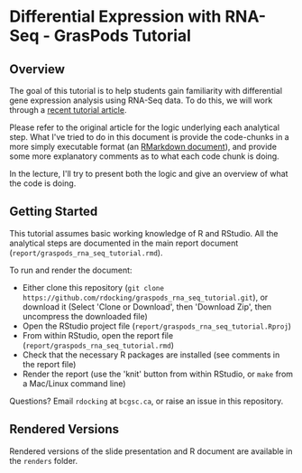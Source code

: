 # Differential Expression with RNA-Seq - GrasPods Tutorial

## Overview

The goal of this tutorial is to help students gain familiarity with differential gene expression analysis using RNA-Seq data. To do this, we will work through a [recent tutorial article](https://f1000research.com/articles/5-1408/v2). 

Please refer to the original article for the logic underlying each analytical step. What I've tried to do in this document is provide the code-chunks in a more simply executable format (an [RMarkdown document](http://rmarkdown.rstudio.com/)), and provide some more explanatory comments as to what each code chunk is doing. 

In the lecture, I'll try to present both the logic and give an overview of what the code is doing.

## Getting Started

This tutorial assumes basic working knowledge of R and RStudio. All the analytical steps are documented in the main report document (`report/graspods_rna_seq_tutorial.rmd`).

To run and render the document:

- Either clone this repository (`git clone https://github.com/rdocking/graspods_rna_seq_tutorial.git`), or download it (Select 'Clone or Download', then 'Download Zip', then uncompress the downloaded file)
- Open the RStudio project file (`report/graspods_rna_seq_tutorial.Rproj`)
- From within RStudio, open the report file (`report/graspods_rna_seq_tutorial.rmd`)
- Check that the necessary R packages are installed (see comments in the report file)
- Render the report (use the 'knit' button from within RStudio, or `make` from a Mac/Linux command line)

Questions? Email `rdocking` at `bcgsc.ca`, or raise an issue in this repository.

## Rendered Versions

Rendered versions of the slide presentation and R document are available in the `renders` folder.
